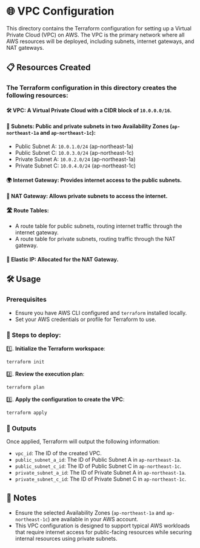 
# 🌐 VPC Configuration

This directory contains the Terraform configuration for setting up a Virtual Private Cloud (VPC) on AWS. The VPC is the primary network where all AWS resources will be deployed, including subnets, internet gateways, and NAT gateways.

## 📋 Resources Created

### The Terraform configuration in this directory creates the following resources:
#### **🛠️ VPC**: A Virtual Private Cloud with a CIDR block of `10.0.0.0/16`.
#### **📌 Subnets**: Public and private subnets in two Availability Zones (`ap-northeast-1a` and `ap-northeast-1c`):
 - Public Subnet A: `10.0.1.0/24` (ap-northeast-1a)
 - Public Subnet C: `10.0.3.0/24` (ap-northeast-1c)
 - Private Subnet A: `10.0.2.0/24` (ap-northeast-1a)
 - Private Subnet C: `10.0.4.0/24` (ap-northeast-1c)
#### **🌍 Internet Gateway**: Provides internet access to the public subnets.
#### **🚪 NAT Gateway**: Allows private subnets to access the internet.
#### **🛣️ Route Tables**:
 - A route table for public subnets, routing internet traffic through the internet gateway.
 - A route table for private subnets, routing traffic through the NAT gateway.
#### **🔌 Elastic IP**: Allocated for the NAT Gateway.

## 🛠️ Usage

### Prerequisites

- Ensure you have AWS CLI configured and `terraform` installed locally.
- Set your AWS credentials or profile for Terraform to use.

### 🚀 Steps to deploy:

1️⃣. **Initialize the Terraform workspace**:
   ```bash
   terraform init
   ```

2️⃣. **Review the execution plan**:
   ```bash
   terraform plan
   ```

3️⃣. **Apply the configuration to create the VPC**:
   ```bash
   terraform apply
   ```

### 📝 Outputs

Once applied, Terraform will output the following information:

- `vpc_id`: The ID of the created VPC.
- `public_subnet_a_id`: The ID of Public Subnet A in `ap-northeast-1a`.
- `public_subnet_c_id`: The ID of Public Subnet C in `ap-northeast-1c`.
- `private_subnet_a_id`: The ID of Private Subnet A in `ap-northeast-1a`.
- `private_subnet_c_id`: The ID of Private Subnet C in `ap-northeast-1c`.

## 📌 Notes

- Ensure the selected Availability Zones (`ap-northeast-1a` and `ap-northeast-1c`) are available in your AWS account.
- This VPC configuration is designed to support typical AWS workloads that require internet access for public-facing resources while securing internal resources using private subnets.
